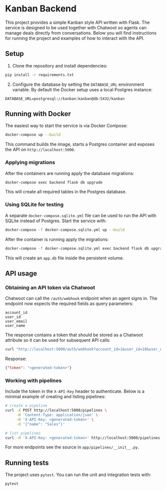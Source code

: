 # Kanban Backend

This project provides a simple Kanban style API written with Flask. The service is
designed to be used together with Chatwoot so agents can manage deals directly
from conversations. Below you will find instructions for running the project and
examples of how to interact with the API.

## Setup

1. Clone the repository and install dependencies:

```bash
pip install -r requirements.txt
```

2. Configure the database by setting the `DATABASE_URL` environment variable. By
default the Docker setup uses a local Postgres instance:

```
DATABASE_URL=postgresql://kanban:kanban@db:5432/kanban
```

## Running with Docker

The easiest way to start the service is via Docker Compose:

```bash
docker-compose up --build
```

This command builds the image, starts a Postgres container and exposes the API on
`http://localhost:5000`.

### Applying migrations

After the containers are running apply the database migrations:

```bash
docker-compose exec backend flask db upgrade
```

This will create all required tables in the Postgres database.

### Using SQLite for testing

A separate `docker-compose.sqlite.yml` file can be used to run the API with
SQLite instead of Postgres. Start the service with:

```bash
docker-compose -f docker-compose.sqlite.yml up --build
```

After the container is running apply the migrations:

```bash
docker-compose -f docker-compose.sqlite.yml exec backend flask db upgrade
```

This will create an `app.db` file inside the persistent volume.

## API usage

### Obtaining an API token via Chatwoot

Chatwoot can call the `/auth/webhook` endpoint when an agent signs in. The
endpoint now expects the required fields as query parameters:

```text
account_id
user_id
user_email
user_name
```

The response contains a token that should be stored as a Chatwoot attribute so it
can be used for subsequent API calls:

```bash
curl "http://localhost:5000/auth/webhook?account_id=1&user_id=10&user_email=agent@example.com&user_name=Agent%20Smith"
```

Response:

```json
{"token": "<generated-token>"}
```

### Working with pipelines

Include the token in the `X-API-Key` header to authenticate. Below is a minimal
example of creating and listing pipelines:

```bash
# create a pipeline
curl -X POST http://localhost:5000/pipelines \
     -H 'Content-Type: application/json' \
     -H 'X-API-Key: <generated-token>' \
     -d '{"name": "Sales"}'

# list pipelines
curl -H 'X-API-Key: <generated-token>' http://localhost:5000/pipelines
```

For more endpoints see the source in `app/pipelines/__init__.py`.

## Running tests

The project uses `pytest`. You can run the unit and integration tests with:

```bash
pytest
```

